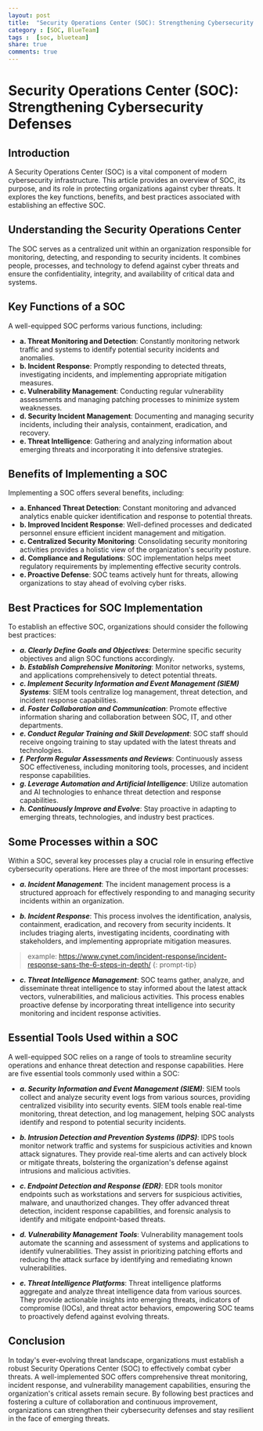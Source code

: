 ```yaml
---
layout: post
title:  "Security Operations Center (SOC): Strengthening Cybersecurity Defenses"
category : [SOC, BlueTeam]
tags :  [soc, blueteam]
share: true
comments: true
---
```


# Security Operations Center (SOC): Strengthening Cybersecurity Defenses

## Introduction
A Security Operations Center (SOC) is a vital component of modern cybersecurity infrastructure. This article provides an overview of SOC, its purpose, and its role in protecting organizations against cyber threats. It explores the key functions, benefits, and best practices associated with establishing an effective SOC.

## Understanding the Security Operations Center

The SOC serves as a centralized unit within an organization responsible for monitoring, detecting, and responding to security incidents. It combines people, processes, and technology to defend against cyber threats and ensure the confidentiality, integrity, and availability of critical data and systems.
    
## Key Functions of a SOC

A well-equipped SOC performs various functions, including: 
- **a. Threat Monitoring and Detection**: Constantly monitoring network traffic and systems to identify potential security incidents and anomalies. 
- **b. Incident Response**: Promptly responding to detected threats, investigating incidents, and implementing appropriate mitigation measures.
- **c. Vulnerability Management**: Conducting regular vulnerability assessments and managing patching processes to minimize system weaknesses.
- **d. Security Incident Management**: Documenting and managing security incidents, including their analysis, containment, eradication, and recovery.
- **e. Threat Intelligence**: Gathering and analyzing information about emerging threats and incorporating it into defensive strategies.
    
## Benefits of Implementing a SOC

Implementing a SOC offers several benefits, including: 
- **a. Enhanced Threat Detection**: Constant monitoring and advanced analytics enable quicker identification and response to potential threats.
- **b. Improved Incident Response**: Well-defined processes and dedicated personnel ensure efficient incident management and mitigation.
- **c. Centralized Security Monitoring**: Consolidating security monitoring activities provides a holistic view of the organization's security posture.
- **d. Compliance and Regulations**: SOC implementation helps meet regulatory requirements by implementing effective security controls.
- **e. Proactive Defense**: SOC teams actively hunt for threats, allowing organizations to stay ahead of evolving cyber risks.
    
## Best Practices for SOC Implementation

To establish an effective SOC, organizations should consider the following best practices:
- ***a. Clearly Define Goals and Objectives***: Determine specific security objectives and align SOC functions accordingly.
- ***b. Establish Comprehensive Monitoring***: Monitor networks, systems, and applications comprehensively to detect potential threats.
- ***c. Implement Security Information and Event Management (SIEM) Systems***: SIEM tools centralize log management, threat detection, and incident response capabilities.
- ***d. Foster Collaboration and Communication***: Promote effective information sharing and collaboration between SOC, IT, and other departments.
- ***e. Conduct Regular Training and Skill Development***: SOC staff should receive ongoing training to stay updated with the latest threats and technologies.
- ***f. Perform Regular Assessments and Reviews***: Continuously assess SOC effectiveness, including monitoring tools, processes, and incident response capabilities.
- ***g. Leverage Automation and Artificial Intelligence***: Utilize automation and AI technologies to enhance threat detection and response capabilities.
- ***h. Continuously Improve and Evolve***: Stay proactive in adapting to emerging threats, technologies, and industry best practices.
    

## Some Processes within a SOC 

Within a SOC, several key processes play a crucial role in ensuring effective cybersecurity operations. Here are three of the most important processes:

- ***a. Incident Management***: The incident management process is a structured approach for effectively responding to and managing security incidents within an organization.

- ***b. Incident Response***: This process involves the identification, analysis, containment, eradication, and recovery from security incidents. It includes triaging alerts, investigating incidents, coordinating with stakeholders, and implementing appropriate mitigation measures.
> example: https://www.cynet.com/incident-response/incident-response-sans-the-6-steps-in-depth/
{: prompt-tip}

- ***c. Threat Intelligence Management***: SOC teams gather, analyze, and disseminate threat intelligence to stay informed about the latest attack vectors, vulnerabilities, and malicious activities. This process enables proactive defense by incorporating threat intelligence into security monitoring and incident response activities.



## Essential Tools Used within a SOC

A well-equipped SOC relies on a range of tools to streamline security operations and enhance threat detection and response capabilities. Here are five essential tools commonly used within a SOC:

- ***a. Security Information and Event Management (SIEM)***: SIEM tools collect and analyze security event logs from various sources, providing centralized visibility into security events. SIEM tools enable real-time monitoring, threat detection, and log management, helping SOC analysts identify and respond to potential security incidents.

- ***b. Intrusion Detection and Prevention Systems (IDPS)***: IDPS tools monitor network traffic and systems for suspicious activities and known attack signatures. They provide real-time alerts and can actively block or mitigate threats, bolstering the organization's defense against intrusions and malicious activities.

- ***c. Endpoint Detection and Response (EDR)***: EDR tools monitor endpoints such as workstations and servers for suspicious activities, malware, and unauthorized changes. They offer advanced threat detection, incident response capabilities, and forensic analysis to identify and mitigate endpoint-based threats.

- ***d. Vulnerability Management Tools***: Vulnerability management tools automate the scanning and assessment of systems and applications to identify vulnerabilities. They assist in prioritizing patching efforts and reducing the attack surface by identifying and remediating known vulnerabilities.

- ***e. Threat Intelligence Platforms***: Threat intelligence platforms aggregate and analyze threat intelligence data from various sources. They provide actionable insights into emerging threats, indicators of compromise (IOCs), and threat actor behaviors, empowering SOC teams to proactively defend against evolving threats.


## Conclusion

In today's ever-evolving threat landscape, organizations must establish a robust Security Operations Center (SOC) to effectively combat cyber threats. A well-implemented SOC offers comprehensive threat monitoring, incident response, and vulnerability management capabilities, ensuring the organization's critical assets remain secure. By following best practices and fostering a culture of collaboration and continuous improvement, organizations can strengthen their cybersecurity defenses and stay resilient in the face of emerging threats.
